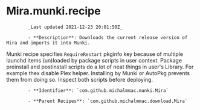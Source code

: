 # Mira.munki.recipe

            _Last updated 2021-12-23 20:01:50Z_

            - **Description**: Downloads the current release version of Mira and imports it into Munki.

Munki recipe specifies `RequireRestart` pkginfo key because of multiple launchd items (un)loaded by package scripts in user context.
Package preinstall and postinstall scripts do a lot of neat things in user's Library. For example thex disable Plex helper. Installing by Munki or AutoPkg prevents them from doing so. Inspect both scripts before deploying.


            - **Identifier**: `com.github.michalmmac.munki.Mira`

            - **Parent Recipes**: `com.github.michalmmac.download.Mira`
